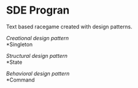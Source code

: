 # SDE Progran
Text based racegame created with design patterns.

*Creational design pattern*
</br>*Singleton

*Structural design pattern*
</br>*State

*Behavioral design pattern*
</br>*Command

